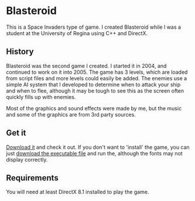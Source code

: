# Blasteroid

This is a Space Invaders type of game.
I created Blasteroid while I was a student at the University of Regina using C++ and DirectX.

## History

Blasteroid was the second game I created.
I started it in 2004, and continued to work on it into 2005.
The game has 3 levels, which are loaded from script files and more levels could easily be added.
The enemies use a simple AI system that I developed to determine when to attack your ship and when to flee, although it may be tough to see this as the screen often quickly fills up with enemies.

Most of the graphics and sound effects were made by me, but the music and some of the graphics are from 3rd party sources.

## Get it

[Download it](Installers/Blasteroid%20Installer.exe) and check it out.
If you don't want to 'install' the game, you can just [download the executable file](Installers/Blasteroid%20Executable.zip) and run the, although the fonts may not display correctly.

## Requirements

You will need at least DirectX 8.1 installed to play the game.
